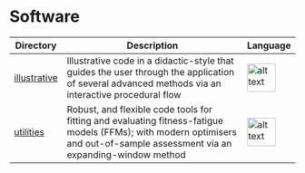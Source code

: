 # Software

| Directory | Description | Language |
|-|-|-|
| [illustrative](illustrative/) | Illustrative code in a didactic-style that guides the user through the application of several advanced methods via an interactive procedural flow | <img src="https://www.r-project.org/logo/Rlogo.svg" alt="alt text" width="50" height="50"> |
| [utilities](utilities/) | Robust, and flexible code tools for fitting and evaluating fitness-fatigue models (FFMs); with modern  optimisers and out-of-sample assessment via an expanding-window method |  <img src="https://www.r-project.org/logo/Rlogo.svg" alt="alt text" width="50" height="50"> |